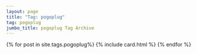 ```yaml
---
layout: page
title: "Tag: pogoplug"
tag: pogoplug
jumbo_title: pogoplug Tag Archive
---
```

<div class="row">
{% for post in site.tags.pogoplug%}
{% include card.html %}
{% endfor %}
</div>